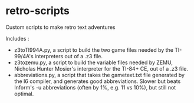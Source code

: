 # retro-scripts
Custom scripts to make retro text adventures

Includes :
 * z3toTI994A.py, a script to build the two game files needed by the TI-99/4A's interpreters out of a .z3 file.
 * z3tozemu.py, a script to build the variable files needed by ZEMU, Nicholas Hunter Mosier's interpreter for the TI-84+ CE, out of a .z3 file.
 * abbreviations.py, a script that takes the gametext.txt file generated by the I6 compiler, and generates good abbreviations. Slower but beats Inform's -u abbreviations (often by 1%, e.g. 11 vs 10%), but still not optimal.
